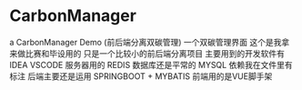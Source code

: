 # CarbonManager
a CarbonManager Demo (前后端分离双碳管理)
一个双碳管理界面
这个是我拿来做比赛和毕设用的 
只是一个比较小的前后端分离项目 
主要用到的开发软件有IDEA VSCODE 
服务器用的 REDIS
数据库还是平常的 MYSQL
依赖我在文件里有标注
后端主要还是运用 SPRINGBOOT + MYBATIS 
前端用的是VUE脚手架
